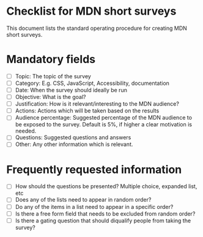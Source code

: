 # Checklist for MDN short surveys

This document lists the standard operating procedure for creating MDN short surveys. 

# Mandatory fields
- [ ] Topic: The topic of the survey
- [ ] Category: E.g. CSS, JavaScript, Accessibility, documentation
- [ ] Date: When the survey should ideally be run
- [ ] Objective: What is the goal?
- [ ] Justification: How is it relevant/interesting to the MDN audience?
- [ ] Actions: Actions which will be taken based on the results
- [ ] Audience percentage: Suggested percentage of the MDN audience to be exposed to the survey. Default is 5%, if higher a clear motivation is needed.
- [ ] Questions: Suggested questions and answers
- [ ] Other: Any other information which is relevant.

# Frequently requested information
- [ ] How should the questions be presented? Multiple choice, expanded list, etc
- [ ] Does any of the lists need to appear in random order?
- [ ] Do any of the items in a list need to appear in a specific order?
- [ ] Is there a free form field that needs to be excluded from random order?
- [ ] Is there a gating question that should diqualify people from taking the survey?

